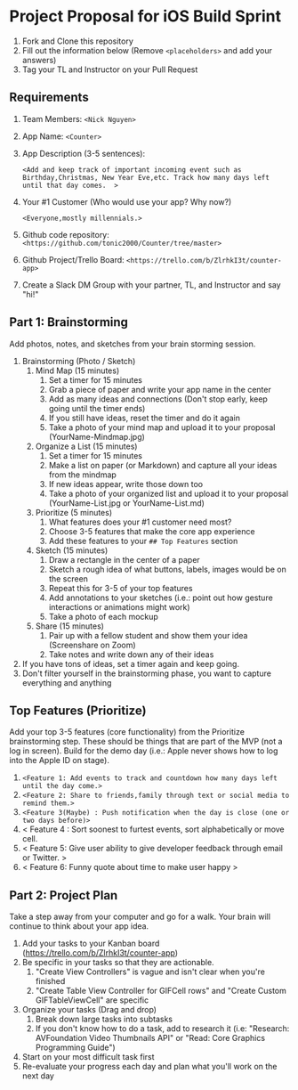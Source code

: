 # Project Proposal for iOS Build Sprint

1. Fork and Clone this repository
2. Fill out the information below (Remove `<placeholders>` and add your answers)
3. Tag your TL and Instructor on your Pull Request

## Requirements

1. Team Members: `<Nick Nguyen>`
2. App Name: `<Counter>`
3. App Description (3-5 sentences):

    `<Add and keep track of important incoming event such as Birthday,Christmas, New Year Eve,etc. Track how many days left until that day comes.  >`
    
4. Your #1 Customer (Who would use your app? Why now?)
 
    `<Everyone,mostly millennials.>`
    
5. Github code repository: `<https://github.com/tonic2000/Counter/tree/master>`
6. Github Project/Trello Board: `<https://trello.com/b/ZlrhkI3t/counter-app>`
7. Create a Slack DM Group with your partner, TL, and Instructor and say "hi!"

## Part 1: Brainstorming

Add photos, notes, and sketches from your brain storming session. 

1. Brainstorming (Photo / Sketch)
    1. Mind Map (15 minutes)
        1. Set a timer for 15 minutes
        2. Grab a piece of paper and write your app name in the center
        3. Add as many ideas and connections (Don't stop early, keep going until the timer ends)
        4. If you still have ideas, reset the timer and do it again
        5. Take a photo of your mind map and upload it to your proposal (YourName-Mindmap.jpg)
    2. Organize a List (15 minutes)
        1. Set a timer for 15 minutes
        2. Make a list on paper (or Markdown) and capture all your ideas from the mindmap
        3. If new ideas appear, write those down too
        4. Take a photo of your organized list and upload it to your proposal (YourName-List.jpg or YourName-List.md)
    3. Prioritize (5 minutes)
        1. What features does your #1 customer need most?
        2. Choose 3-5 features that make the core app experience
        3. Add these features to your `## Top Features` section
    4. Sketch (15 minutes)
        1. Draw a rectangle in the center of a paper
        2. Sketch a rough idea of what buttons, labels, images would be on the screen
        3. Repeat this for 3-5 of your top features
        4. Add annotations to your sketches (i.e.: point out how gesture interactions or animations might work)
        5. Take a photo of each mockup
    5. Share (15 minutes)
        1. Pair up with a fellow student and show them your idea (Screenshare on Zoom)
        2. Take notes and write down any of their ideas
2. If you have tons of ideas, set a timer again and keep going.
3. Don't filter yourself in the brainstorming phase, you want to capture everything and anything

## Top Features (Prioritize)

Add your top 3-5 features (core functionality) from the Prioritize brainstorming step. These should be things that are part of the MVP (not a log in screen). Build for the demo day (i.e.: Apple never shows how to log into the Apple ID on stage).

1. `<Feature 1: Add events to track and countdown how many days left until the day come.>`
2. `<Feature 2: Share to friends,family through text or social media to remind them.>`
3. `<Feature 3(Maybe) : Push notification when the day is close (one or two days before)>`
4. < Feature 4 : Sort soonest to furtest events, sort alphabetically or move cell.
5. < Feature 5: Give user ability to give developer feedback through email or Twitter. >
6. < Feature 6: Funny quote about time to make user happy > 


## Part 2: Project Plan

Take a step away from your computer and go for a walk. Your brain will continue to think about your app idea.

1. Add your tasks to your Kanban board (https://trello.com/b/ZlrhkI3t/counter-app)
2. Be specific in your tasks so that they are actionable.
    1. "Create View Controllers" is vague and isn't clear when you're finished
    2. "Create Table View Controller for GIFCell rows" and "Create Custom GIFTableViewCell" are specific
3. Organize your tasks (Drag and drop)
    1. Break down large tasks into subtasks
    2. If you don't know how to do a task, add to research it (i.e: "Research: AVFoundation Video Thumbnails API" or "Read: Core Graphics Programming Guide")
4. Start on your most difficult task first
5. Re-evaluate your progress each day and plan what you'll work on the next day
